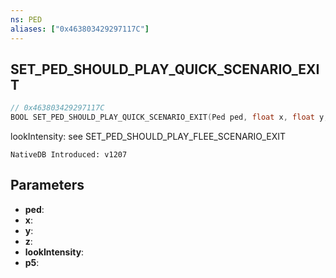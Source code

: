 ```yaml
---
ns: PED
aliases: ["0x463803429297117C"]
---
```

## SET_PED_SHOULD_PLAY_QUICK_SCENARIO_EXIT

```c
// 0x463803429297117C
BOOL SET_PED_SHOULD_PLAY_QUICK_SCENARIO_EXIT(Ped ped, float x, float y, float z, int lookIntensity, BOOL p5);
```

lookIntensity: see SET_PED_SHOULD_PLAY_FLEE_SCENARIO_EXIT

```
NativeDB Introduced: v1207
```

## Parameters
* **ped**:
* **x**:
* **y**:
* **z**:
* **lookIntensity**:
* **p5**:
